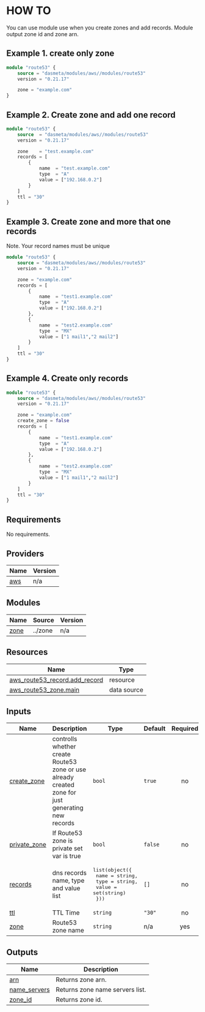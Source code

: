 # HOW TO

You can use module use when you create zones and add records.
Module output zone id and zone arn.

## Example 1. create only zone

```terraform
module "route53" {
    source = "dasmeta/modules/aws//modules/route53"
    version = "0.21.17"

    zone = "example.com"
}
```

## Example 2. Create zone and add one record

```terraform
module "route53" {
    source  = "dasmeta/modules/aws//modules/route53"
    version = "0.21.17"

    zone    = "test.example.com"
    records = [
        {
            name  = "test.example.com"
            type  = "A"
            value = ["192.168.0.2"]
        }
    ]
    ttl = "30"
}
```

## Example 3. Create zone and more that one records

Note. Your record names must be unique

```terraform
module "route53" {
    source = "dasmeta/modules/aws//modules/route53"
    version = "0.21.17"

    zone = "example.com"
    records = [
        {
            name  = "test1.example.com"
            type  = "A"
            value = ["192.168.0.2"]
        },
        {
            name  = "test2.example.com"
            type  = "MX"
            value = ["1 mail1","2 mail2"]
        }
    ]
    ttl = "30"
}
```

## Example 4. Create only records

```terraform
module "route53" {
    source = "dasmeta/modules/aws//modules/route53"
    version = "0.21.17"

    zone = "example.com"
    create_zone = false
    records = [
        {
            name  = "test1.example.com"
            type  = "A"
            value = ["192.168.0.2"]
        },
        {
            name  = "test2.example.com"
            type  = "MX"
            value = ["1 mail1","2 mail2"]
        }
    ]
    ttl = "30"
}
```

<!-- BEGINNING OF PRE-COMMIT-TERRAFORM DOCS HOOK -->
## Requirements

No requirements.

## Providers

| Name | Version |
|------|---------|
| <a name="provider_aws"></a> [aws](#provider\_aws) | n/a |

## Modules

| Name | Source | Version |
|------|--------|---------|
| <a name="module_zone"></a> [zone](#module\_zone) | ../zone | n/a |

## Resources

| Name | Type |
|------|------|
| [aws_route53_record.add_record](https://registry.terraform.io/providers/hashicorp/aws/latest/docs/resources/route53_record) | resource |
| [aws_route53_zone.main](https://registry.terraform.io/providers/hashicorp/aws/latest/docs/data-sources/route53_zone) | data source |

## Inputs

| Name | Description | Type | Default | Required |
|------|-------------|------|---------|:--------:|
| <a name="input_create_zone"></a> [create\_zone](#input\_create\_zone) | controlls whether create Route53 zone or use already created zone for just generating new records | `bool` | `true` | no |
| <a name="input_private_zone"></a> [private\_zone](#input\_private\_zone) | If Route53 zone is private set var is true | `bool` | `false` | no |
| <a name="input_records"></a> [records](#input\_records) | dns records name, type and value list | <pre>list(object({<br>    name  = string,<br>    type  = string,<br>    value = set(string)<br>  }))</pre> | `[]` | no |
| <a name="input_ttl"></a> [ttl](#input\_ttl) | TTL Time | `string` | `"30"` | no |
| <a name="input_zone"></a> [zone](#input\_zone) | Route53 zone name | `string` | n/a | yes |

## Outputs

| Name | Description |
|------|-------------|
| <a name="output_arn"></a> [arn](#output\_arn) | Returns zone arn. |
| <a name="output_name_servers"></a> [name\_servers](#output\_name\_servers) | Returns zone name servers list. |
| <a name="output_zone_id"></a> [zone\_id](#output\_zone\_id) | Returns zone id. |
<!-- END OF PRE-COMMIT-TERRAFORM DOCS HOOK -->
